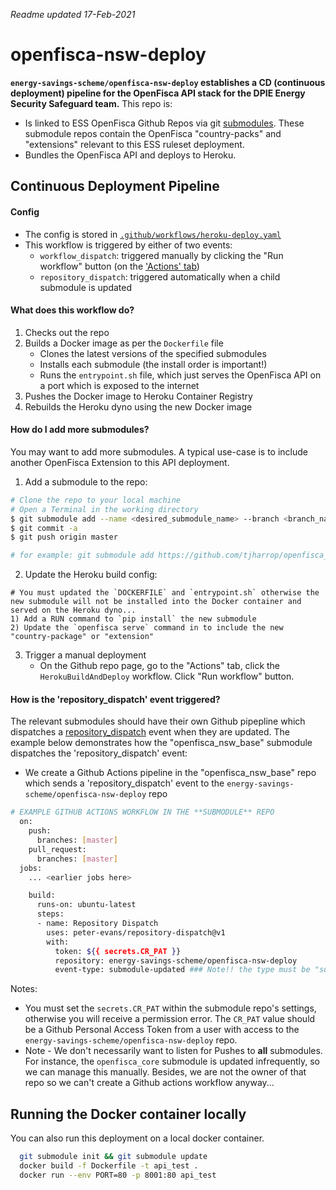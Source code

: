 _Readme updated 17-Feb-2021_

# openfisca-nsw-deploy

**`energy-savings-scheme/openfisca-nsw-deploy` establishes a CD (continuous deployment) pipeline for the OpenFisca API stack for the DPIE Energy Security Safeguard team.** This repo is:

- Is linked to ESS OpenFisca Github Repos via git [submodules](https://gist.github.com/gitaarik/8735255). These submodule repos contain the OpenFisca "country-packs" and "extensions" relevant to this ESS ruleset deployment.
- Bundles the OpenFisca API and deploys to Heroku.

## Continuous Deployment Pipeline

#### Config

- The config is stored in [`.github/workflows/heroku-deploy.yaml`](https://github.com/energy-savings-scheme/openfisca-nsw-deploy/blob/master/.github/workflows/heroku-deploy.yml)
- This workflow is triggered by either of two events:
  - `workflow_dispatch`: triggered manually by clicking the "Run workflow" button (on the ['Actions' tab](https://github.com/energy-savings-scheme/openfisca-nsw-deploy/actions))
  - `repository_dispatch`: triggered automatically when a child submodule is updated

#### What does this workflow do?

1. Checks out the repo
2. Builds a Docker image as per the `Dockerfile` file
   - Clones the latest versions of the specified submodules
   - Installs each submodule (the install order is important!)
   - Runs the `entrypoint.sh` file, which just serves the OpenFisca API on a port which is exposed to the internet
3. Pushes the Docker image to Heroku Container Registry
4. Rebuilds the Heroku dyno using the new Docker image

#### How do I add more submodules?

You may want to add more submodules. A typical use-case is to include another OpenFisca Extension to this API deployment.

1. Add a submodule to the repo:

```sh
# Clone the repo to your local machine
# Open a Terminal in the working directory
$ git submodule add --name <desired_submodule_name> --branch <branch_name (optional)> <repo_url (required)>
$ git commit -a
$ git push origin master

# for example: git submodule add https://github.com/tjharrop/openfisca_nsw_base.git --name openfisca_nsw_base
```

2. Update the Heroku build config:

```
# You must updated the `DOCKERFILE` and `entrypoint.sh` otherwise the new submodule will not be installed into the Docker container and served on the Heroku dyno...
1) Add a RUN command to `pip install` the new submodule
2) Update the `openfisca serve` command in to include the new "country-package" or "extension"
```

3. Trigger a manual deployment
   - On the Github repo page, go to the "Actions" tab, click the `HerokuBuildAndDeploy` workflow. Click "Run workflow" button.

#### How is the 'repository_dispatch' event triggered?

The relevant submodules should have their own Github pipepline which dispatches a [repository_dispatch](https://docs.github.com/en/actions/reference/events-that-trigger-workflows#repository_dispatch) event when they are updated. The example below demonstrates how the "openfisca_nsw_base" submodule dispatches the 'repository_dispatch' event:

- We create a Github Actions pipeline in the "openfisca_nsw_base" repo which sends a 'repository_dispatch' event to the `energy-savings-scheme/openfisca-nsw-deploy` repo

```sh
# EXAMPLE GITHUB ACTIONS WORKFLOW IN THE **SUBMODULE** REPO
  on:
    push:
      branches: [master]
    pull_request:
      branches: [master]
  jobs:
    ... <earlier jobs here>

    build:
      runs-on: ubuntu-latest
      steps:
      - name: Repository Dispatch
        uses: peter-evans/repository-dispatch@v1
        with:
          token: ${{ secrets.CR_PAT }}
          repository: energy-savings-scheme/openfisca-nsw-deploy
          event-type: submodule-updated ### Note!! the type must be "submodule-updated"
```

Notes:

- You must set the `secrets.CR_PAT` within the submodule repo's settings, otherwise you will receive a permission error. The `CR_PAT` value should be a Github Personal Access Token from a user with access to the `energy-savings-scheme/openfisca-nsw-deploy` repo.
- Note - We don't necessarily want to listen for Pushes to **all** submodules. For instance, the `openfisca_core` submodule is updated infrequently, so we can manage this manually. Besides, we are not the owner of that repo so we can't create a Github actions workflow anyway...

## Running the Docker container locally

You can also run this deployment on a local docker container.

```sh
  git submodule init && git submodule update
  docker build -f Dockerfile -t api_test .
  docker run --env PORT=80 -p 8001:80 api_test
```
